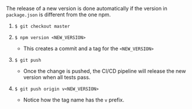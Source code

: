 The release of a new version is done automatically if the version in `package.json` is different from the one npm.

1. `$ git checkout master`

2. `$ npm version <NEW_VERSION>`

    - This creates a commit and a tag for the `<NEW_VERSION>`

3. `$ git push`

    - Once the change is pushed, the CI/CD pipeline will release the new version when all tests pass.

4. `$ git push origin v<NEW_VERSION>`

    - Notice how the tag name has the `v` prefix.
